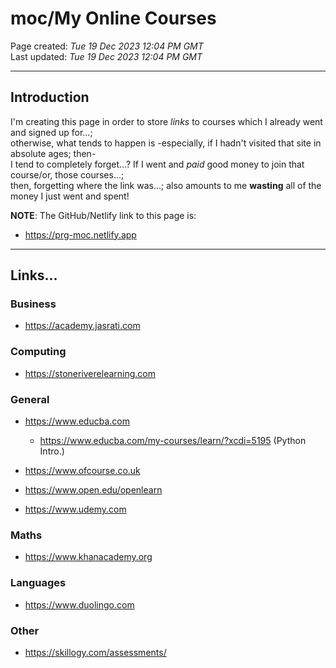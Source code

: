 # moc/My Online Courses

Page created: *Tue 19 Dec 2023 12:04 PM GMT*  
Last updated: *Tue 19 Dec 2023 12:04 PM GMT*

-----

## Introduction

I'm creating this page in order to store *links* to courses which I already went and signed up for...;     
otherwise, what tends to happen is -especially, if I hadn't visited that site in absolute ages; then-       
I tend to completely forget...? If I went and *paid* good money to join that course/or, those courses...;   
then, forgetting where the link was...; also amounts to me **wasting** all of the money I just went and spent!

**NOTE**: The GitHub/Netlify link to this page is: 

- https://prg-moc.netlify.app
  
-----

## Links...

### Business  

- https://academy.jasrati.com  

### Computing

- https://stoneriverelearning.com  
  
### General 

- https://www.educba.com
  - https://www.educba.com/my-courses/learn/?xcdi=5195  (Python Intro.)

- https://www.ofcourse.co.uk  
- https://www.open.edu/openlearn     
- https://www.udemy.com  

### Maths  

- https://www.khanacademy.org  

### Languages

- https://www.duolingo.com  

### Other

- https://skillogy.com/assessments/  

